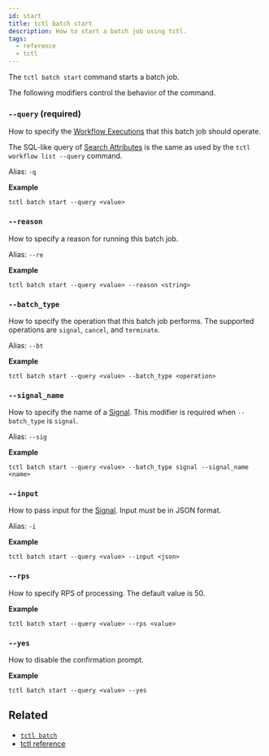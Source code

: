 ```yaml
---
id: start
title: tctl batch start
description: How to start a batch job using tctl.
tags:
  - reference
  - tctl
---
```


The `tctl batch start` command starts a batch job.

The following modifiers control the behavior of the command.

### `--query` (required)

How to specify the [Workflow Executions](/docs/content/what-is-a-workflow-execution) that this batch job should operate.

The SQL-like query of [Search Attributes](/docs/content/what-is-a-search-attribute) is the same as used by the `tctl workflow list --query` command.

Alias: `-q`

**Example**

```
tctl batch start --query <value>
```

### `--reason`

How to specify a reason for running this batch job.

Alias: `--re`

**Example**

```
tctl batch start --query <value> --reason <string>
```

### `--batch_type`

How to specify the operation that this batch job performs. The supported operations are `signal`, `cancel`, and `terminate`.

Alias: `--bt`

**Example**

```
tctl batch start --query <value> --batch_type <operation>
```

### `--signal_name`

How to specify the name of a [Signal](/docs/content/what-is-a-signal). This modifier is required when `--batch_type` is `signal`.

Alias: `--sig`

**Example**

```
tctl batch start --query <value> --batch_type signal --signal_name <name>
```

### `--input`

How to pass input for the [Signal](/docs/content/what-is-a-signal). Input must be in JSON format.

Alias: `-i`

**Example**

```
tctl batch start --query <value> --input <json>
```

### `--rps`

How to specify RPS of processing. The default value is 50.

**Example**

```
tctl batch start --query <value> --rps <value>
```

### `--yes`

How to disable the confirmation prompt.

**Example**

```
tctl batch start --query <value> --yes
```

## Related

- [`tctl batch`](../batch)
- [tctl reference](/docs/reference/tctl)
